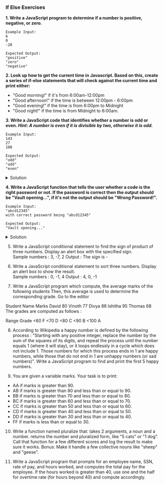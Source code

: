 ### If Else Exercises

**1. Write a JavaScript program to determine if a number is positive, negative, or zero.**

```
Example Input:
6  
0  
-20
```

```
Expected Output:
"positive"  
"zero"  
"negative"  
```

**2. Look up how to get the current time in Javascript. Based on this, create a series of if-else statements that will check against the current time and print either:**

- "Good morning!" if it's from 6:00am-12:00pm
- "Good afternoon!" if the time is between 12:00pm - 6:00pm
- "Good evening!" if the time is from 6:00pm to Midnight 
- "Good night!" if the time is from Midnight to 6:00am. 

**3. Write a JavaScript code that identifies whether a number is odd or even. _Hint: A number is even if it is divisible by two, otherwise it is odd._**

```
Example Input:
143 
27  
100
```

```
Expected Output:
"odd"  
"odd"  
"even"  
```
<details>
<summary>Solution</summary>
<p>

```javascript
let x = 143; //change value
if (x%2 == 0) {
    console.log('even');
}
else {
    console.log('odd');
}
```

</p>
</details>

**4. Write a JavaScript function that tells the user whether a code is the right password or not. If the password is correct then the output should be "Vault opening...", if it's not the output should be "Wrong Password!".**

```
Example Input:
"abcd12345"
with correct password being "abcd12345"
```

```
Expected Output:
"Vault opening..."
```
<details>
<summary>Solution</summary>
<p>

```javascript
let password = "abcd12345";

function check(code){
  if (code === password) {
    console.log("Vault opening...");
}
  else {
    console.log("Wrong Password!");
  }
}

```

</p>
</details>

5. Write a JavaScript conditional statement to find the sign of product of three numbers. Display an alert box with the specified sign.  
Sample numbers : 3, -7, 2 
Output : The sign is -

6. Write a JavaScript conditional statement to sort three numbers. Display an alert box to show the result.  
Sample numbers : 0, -1, 4 
Output : 4, 0, -1 

7. Write a JavaScript program which compute, the average marks of the following students Then, this average is used to determine the corresponding grade. Go to the editor

Student Name	Marks
David	80
Vinoth	77
Divya	88
Ishitha	95
Thomas	68
The grades are computed as follows :

Range	Grade
<60	F
<70	D
<80	C
<90	B
<100	A

8. According to Wikipedia a happy number is defined by the following process : 
"Starting with any positive integer, replace the number by the sum of the squares of its digits, and repeat the process until the number equals 1 (where it will stay), or it loops endlessly in a cycle which does not include 1. Those numbers for which this process ends in 1 are happy numbers, while those that do not end in 1 are unhappy numbers (or sad numbers)". 
Write a JavaScript program to find and print the first 5 happy numbers.

9. You are given a variable marks. Your task is to print: 

- AA if marks is greater than 90. 
- AB if marks is greater than 80 and less than or equal to 90. 
- BB if marks is greater than 70 and less than or equal to 80. 
- BC if marks is greater than 60 and less than or equal to 70. 
- CC if marks is greater than 50 and less than or equal to 60. 
- CD if marks is greater than 40 and less than or equal to 50. 
- DD if marks is greater than 30 and less than or equal to 40. 
- FF if marks is less than or equal to 30.

10. Write a function named pluralize that:
	takes 2 arguments, a noun and a number.
	returns the number and pluralized form, like "5 cats" or "1 dog".
	Call that function for a few different scores and log the result to make sure it works.
	Bonus: Make it handle a few collective nouns like "sheep" and "geese".

11. Write a JavaScript program that prompts for an employee name, SSN, rate of pay, and hours worked, and computes the total pay for the employee. If the hours worked is greater than 40, use one and the half for overtime rate (for hours beyond 40) and compute accordingly.

